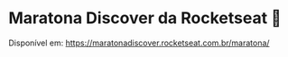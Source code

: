 # Maratona Discover da Rocketseat 🚀
Disponível em:
https://maratonadiscover.rocketseat.com.br/maratona/
